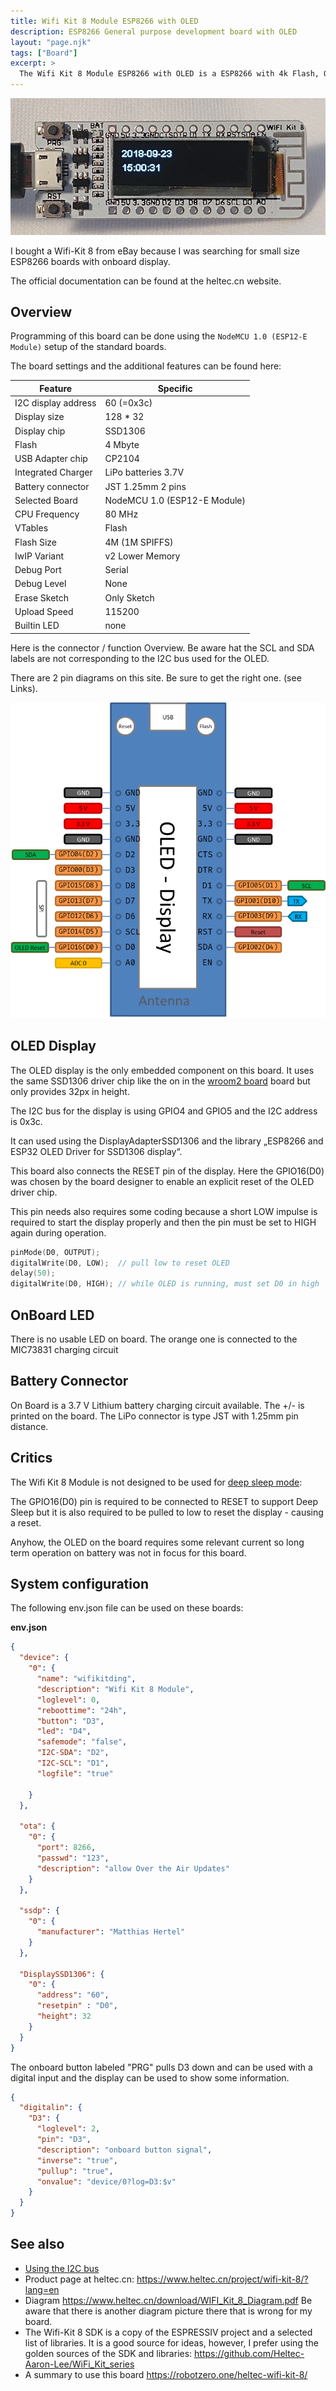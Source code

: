 ```yaml
---
title: Wifi Kit 8 Module ESP8266 with OLED
description: ESP8266 General purpose development board with OLED
layout: "page.njk"
tags: ["Board"]
excerpt: >
  The Wifi Kit 8 Module ESP8266 with OLED is a ESP8266 with 4k Flash, OLED display and Li-Polymer battery support. It has a slim size and fits well on breadboards.
---
```


![wifikit8 board](/boards/wifikit8.jpg)

I bought a Wifi-Kit 8 from eBay because I was searching for small size ESP8266 boards with onboard display.

The official documentation can be found at the heltec.cn website.


## Overview

Programming of this board can be done using the `NodeMCU 1.0 (ESP12-E Module)` setup of the standard boards.

The board settings and the additional features can be found here:

| Feature             | Specific                     |
| ------------------- | ---------------------------- |
| I2C display address | 60 (=0x3c)                   |
| Display size        | 128 * 32                     |
| Display chip        | SSD1306                      |
| Flash               | 4 Mbyte                      |
| USB Adapter chip    | CP2104                       |
| Integrated Charger  | LiPo batteries 3.7V          |
| Battery connector   | JST 1.25mm 2 pins            |
| Selected Board      | NodeMCU 1.0 (ESP12-E Module) |
| CPU Frequency       | 80 MHz                       |
| VTables             | Flash                        |
| Flash Size          | 4M (1M SPIFFS)               |
| IwIP Variant        | v2 Lower Memory              |
| Debug Port          | Serial                       |
| Debug Level         | None                         |
| Erase Sketch        | Only Sketch                  |
| Upload Speed        | 115200                       |
| Builtin LED         | none                         |

Here is the connector / function Overview. Be aware hat the SCL and SDA labels are not corresponding to the I2C bus used for the OLED.

There are 2 pin diagrams on this site. Be sure to get the right one. (see Links).

![wifikit8  pins](/boards/wifikit8pins.png)


## OLED Display

The OLED display is the only embedded component on this board. It uses the same SSD1306 driver chip like the on in the
[wroom2 board](/boards/wroom2.md) board but only provides 32px in height.

The I2C bus for the display is using GPIO4 and GPIO5 and the I2C address is 0x3c.

It can used using the DisplayAdapterSSD1306 and the library „ESP8266 and ESP32 OLED Driver for SSD1306 display“.

This board also connects the RESET pin of the display. Here the GPIO16(D0) was chosen by the board designer to enable an explicit reset of the OLED driver chip.

This pin needs also requires some coding because a short LOW impulse is required to start the display properly and then the pin must be set to HIGH again during operation.

``` cpp
pinMode(D0, OUTPUT);
digitalWrite(D0, LOW);  // pull low to reset OLED
delay(50);
digitalWrite(D0, HIGH); // while OLED is running, must set D0 in high
```

## OnBoard LED

There is no usable LED on board.
The orange one is connected to the MIC73831 charging circuit

## Battery Connector

On Board is a 3.7 V Lithium battery charging circuit available. The +/- is printed on the board.
The LiPo connector is type JST with 1.25mm pin distance.

## Critics

The Wifi Kit 8 Module is not designed to be used for [deep sleep mode](/dev/deepsleep.md):

The GPIO16(D0) pin is required to be connected to RESET to support Deep Sleep but it is also required
to be pulled to low to reset the display - causing a reset.

Anyhow, the OLED on the board requires some relevant current so long term operation on battery was not in focus for this board.


## System configuration

The following env.json file can be used on these boards:

**env.json**

``` json
{
  "device": {
    "0": {
      "name": "wifikitding",
      "description": "Wifi Kit 8 Module",
      "loglevel": 0,
      "reboottime": "24h",
      "button": "D3",
      "led": "D4",
      "safemode": "false",
      "I2C-SDA": "D2",
      "I2C-SCL": "D1",
      "logfile": "true"

    }
  },

  "ota": {
    "0": {
      "port": 8266,
      "passwd": "123",
      "description": "allow Over the Air Updates"
    }
  },

  "ssdp": {
    "0": {
      "manufacturer": "Matthias Hertel"
    }
  },

  "DisplaySSD1306": {
    "0": {
      "address": "60",
      "resetpin" : "D0",
      "height": 32
    }
  }
}
```

The onboard button labeled "PRG" pulls D3 down and can be used with a digital input and the display can be used to show some information.

``` json
{
  "digitalin": {
    "D3": {
      "loglevel": 2,
      "pin": "D3",
      "description": "onboard button signal",
      "inverse": "true",
      "pullup": "true",
      "onvalue": "device/0?log=D3:$v"
    }
  }
}
```

## See also

* [Using the I2C bus](/dev/i2c.md)
* Product page at heltec.cn: <https://www.heltec.cn/project/wifi-kit-8/?lang=en>
* Diagram <https://www.heltec.cn/download/WIFI_Kit_8_Diagram.pdf> Be aware that there is another diagram picture there that is wrong for my board.
* The Wifi-Kit 8 SDK is a copy of the ESPRESSIV project and a selected list of libraries.
  It is a good source for ideas, however, I prefer using the golden sources of the SDK and libraries:
  <https://github.com/Heltec-Aaron-Lee/WiFi_Kit_series>
* A summary to use this board <https://robotzero.one/heltec-wifi-kit-8/>

